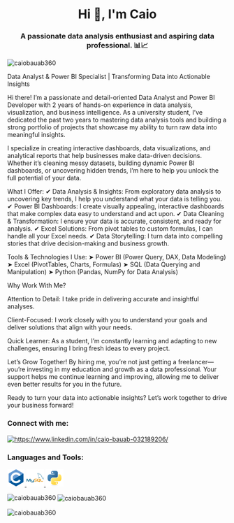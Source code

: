 <h1 align="center">Hi 👋, I'm Caio</h1>
<h3 align="center">A passionate data analysis enthusiast and aspiring data professional. 📊📈</h3>

<p align="left"> <img src="https://komarev.com/ghpvc/?username=caiobauab360&label=Profile%20views&color=0e75b6&style=flat" alt="caiobauab360" /> </p>

Data Analyst & Power BI Specialist | Transforming Data into Actionable Insights

Hi there! I’m a passionate and detail-oriented Data Analyst and Power BI Developer with 2 years of hands-on experience in data analysis, visualization, and business intelligence. As a university student, I’ve dedicated the past two years to mastering data analysis tools and building a strong portfolio of projects that showcase my ability to turn raw data into meaningful insights.

I specialize in creating interactive dashboards, data visualizations, and analytical reports that help businesses make data-driven decisions. Whether it’s cleaning messy datasets, building dynamic Power BI dashboards, or uncovering hidden trends, I’m here to help you unlock the full potential of your data.

What I Offer:
✔ Data Analysis & Insights: From exploratory data analysis to uncovering key trends, I help you understand what your data is telling you.
✔ Power BI Dashboards: I create visually appealing, interactive dashboards that make complex data easy to understand and act upon.
✔ Data Cleaning & Transformation: I ensure your data is accurate, consistent, and ready for analysis.
✔ Excel Solutions: From pivot tables to custom formulas, I can handle all your Excel needs.
✔ Data Storytelling: I turn data into compelling stories that drive decision-making and business growth.

Tools & Technologies I Use:
➤ Power BI (Power Query, DAX, Data Modeling)
➤ Excel (PivotTables, Charts, Formulas)
➤ SQL (Data Querying and Manipulation)
➤ Python (Pandas, NumPy for Data Analysis)

Why Work With Me?

Attention to Detail: I take pride in delivering accurate and insightful analyses.

Client-Focused: I work closely with you to understand your goals and deliver solutions that align with your needs.

Quick Learner: As a student, I’m constantly learning and adapting to new challenges, ensuring I bring fresh ideas to every project.

Let’s Grow Together!
By hiring me, you’re not just getting a freelancer—you’re investing in my education and growth as a data professional. Your support helps me continue learning and improving, allowing me to deliver even better results for you in the future.

Ready to turn your data into actionable insights? Let’s work together to drive your business forward!

<h3 align="left">Connect with me:</h3>
<p align="left">
<a href="https://linkedin.com/in/https://www.linkedin.com/in/caio-bauab-032189206/" target="blank"><img align="center" src="https://raw.githubusercontent.com/rahuldkjain/github-profile-readme-generator/master/src/images/icons/Social/linked-in-alt.svg" alt="https://www.linkedin.com/in/caio-bauab-032189206/" height="30" width="40" /></a>
</p>

<h3 align="left">Languages and Tools:</h3>
<p align="left"> <a href="https://www.cprogramming.com/" target="_blank" rel="noreferrer"> <img src="https://raw.githubusercontent.com/devicons/devicon/master/icons/c/c-original.svg" alt="c" width="40" height="40"/> </a> <a href="https://www.mysql.com/" target="_blank" rel="noreferrer"> <img src="https://raw.githubusercontent.com/devicons/devicon/master/icons/mysql/mysql-original-wordmark.svg" alt="mysql" width="40" height="40"/> </a> <a href="https://www.python.org" target="_blank" rel="noreferrer"> <img src="https://raw.githubusercontent.com/devicons/devicon/master/icons/python/python-original.svg" alt="python" width="40" height="40"/> </a> </p>

<p><img align="left" src="https://github-readme-stats.vercel.app/api/top-langs?username=caiobauab360&show_icons=true&locale=en&layout=compact" alt="caiobauab360" /></p>

<p>&nbsp;<img align="center" src="https://github-readme-stats.vercel.app/api?username=caiobauab360&show_icons=true&locale=en" alt="caiobauab360" /></p>

<p><img align="center" src="https://github-readme-streak-stats.herokuapp.com/?user=caiobauab360&" alt="caiobauab360" /></p>
